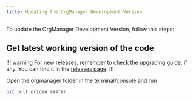 ```yaml
---
title: Updating the OrgManager Development Version
---
```


To update the OrgManager Development Version, follow this steps:

## Get latest working version of the code

!!! warning
For new releases, remember to check the upgrading guide, if any. You can find it in the [releases page](https://github.com/orgmanager/orgmanager/releases).
!!!

Open the orgmanager folder in the terminal/console and run
``` bash
git pull origin master
```